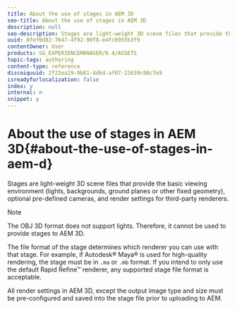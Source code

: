 ```yaml
---
title: About the use of stages in AEM 3D
seo-title: About the use of stages in AEM 3D
description: null
seo-description: Stages are light-weight 3D scene files that provide the basic viewing environment (lights, backgrounds, ground planes or other fixed geometry), optional pre-defined cameras, and render settings for third-party renderers.
uuid: 8fef0d82-7647-4f92-90f8-e4fc6955b3f9
contentOwner: User
products: SG_EXPERIENCEMANAGER/6.4/ASSETS
topic-tags: authoring
content-type: reference
discoiquuid: 2f22ea29-9b81-4d6d-af07-23639c90c7e9
isreadyforlocalization: false
index: y
internal: n
snippet: y
---
```


# About the use of stages in AEM 3D{#about-the-use-of-stages-in-aem-d}

Stages are light-weight 3D scene files that provide the basic viewing environment (lights, backgrounds, ground planes or other fixed geometry), optional pre-defined cameras, and render settings for third-party renderers.

>[!NOTE]
>
>The OBJ 3D format does not support lights. Therefore, it cannot be used to provide stages to AEM 3D.

The file format of the stage determines which renderer you can use with that stage. For example, if Autodesk® Maya® is used for high-quality rendering, the stage must be in `.ma` or `.mb` format. If you intend to only use the default Rapid Refine™ renderer, any supported stage file format is acceptable.

All render settings in AEM 3D, except the output image type and size must be pre-configured and saved into the stage file prior to uploading to AEM.


